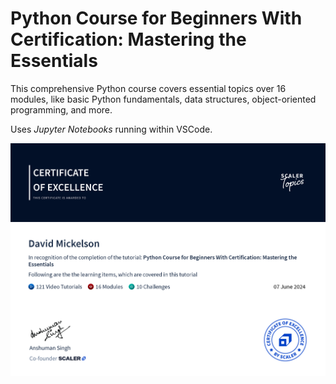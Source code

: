 # Python Course for Beginners With Certification: Mastering the Essentials

This comprehensive Python course covers essential topics over 16 modules, like basic Python fundamentals, data structures, object-oriented programming, and more.

Uses _Jupyter Notebooks_ running within VSCode.

![Python Certification](./Python%20Course%20for%20Beginners%20Mastering%20the%20Essentials.png)
